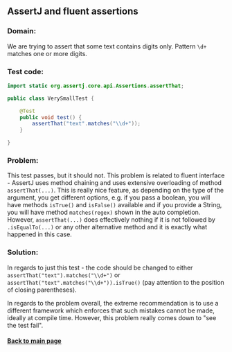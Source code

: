 ## AssertJ and fluent assertions


### Domain:

We are trying to assert that some text contains digits only. Pattern `\d+` matches one or more digits.


### Test code:

```java
import static org.assertj.core.api.Assertions.assertThat;

public class VerySmallTest {

    @Test
    public void test() {
        assertThat("text".matches("\\d+"));
    }

}
```


### Problem:

This test passes, but it should not. This problem is related to fluent interface - AssertJ uses method chaining and uses extensive overloading of method `assertThat(...)`. This is really nice feature, as depending on the type of the argument, you get different options, e.g. if you pass a boolean, you will have methods `isTrue()` and `isFalse()` available and if you provide a String, you will have method `matches(regex)` shown in the auto completion. However, `assertThat(...)` does effectively nothing if it is not followed by `.isEqualTo(...)` or any other alternative method and it is exactly what happened in this case. 


### Solution:

In regards to just this test - the code should be changed to either `assertThat("text").matches("\\d+")` or `assertThat("text".matches("\\d+")).isTrue()` (pay attention to the position of closing parentheses).

In regards to the problem overall, the extreme recommendation is to use a different framework which enforces that such mistakes cannot be made, ideally at compile time. However, this problem really comes down to "see the test fail".


#### [Back to main page](https://github.com/Jarcionek/Bad-Practices-of-Testing)
